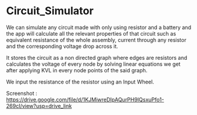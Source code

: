 # Circuit_Simulator
We can simulate any circuit made with only using resistor and a battery and the app will calculate all the relevant properties of that circuit such as equivalent resistance of the whole assembly, current through any resistor and the corresponding voltage drop across it.


It stores the circuit as a non directed graph where edges are resistors and calculates the voltage of every node by solving linear equations we get after applying KVL in every node points of the said graph.


We input the resistance of the resistor using an Input Wheel.


Screenshot : https://drive.google.com/file/d/1KJMiwreDIpAQurPH9lQsxuPfo1-269cI/view?usp=drive_link
